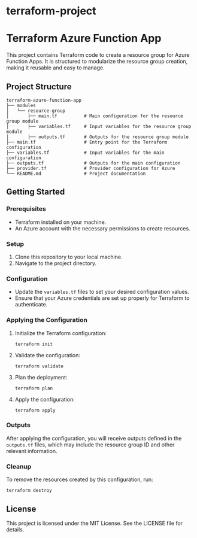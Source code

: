 # terraform-project
# Terraform Azure Function App

This project contains Terraform code to create a resource group for Azure Function Apps. It is structured to modularize the resource group creation, making it reusable and easy to manage.

## Project Structure

```
terraform-azure-function-app
├── modules
│   └── resource-group
│       ├── main.tf          # Main configuration for the resource group module
│       ├── variables.tf     # Input variables for the resource group module
│       ├── outputs.tf       # Outputs for the resource group module
├── main.tf                  # Entry point for the Terraform configuration
├── variables.tf             # Input variables for the main configuration
├── outputs.tf               # Outputs for the main configuration
├── provider.tf              # Provider configuration for Azure
└── README.md                # Project documentation
```

## Getting Started

### Prerequisites

- Terraform installed on your machine.
- An Azure account with the necessary permissions to create resources.

### Setup

1. Clone this repository to your local machine.
2. Navigate to the project directory.

### Configuration

- Update the `variables.tf` files to set your desired configuration values.
- Ensure that your Azure credentials are set up properly for Terraform to authenticate.

### Applying the Configuration

1. Initialize the Terraform configuration:
   ```
   terraform init
   ```

2. Validate the configuration:
   ```
   terraform validate
   ```

3. Plan the deployment:
   ```
   terraform plan
   ```

4. Apply the configuration:
   ```
   terraform apply
   ```

### Outputs

After applying the configuration, you will receive outputs defined in the `outputs.tf` files, which may include the resource group ID and other relevant information.

### Cleanup

To remove the resources created by this configuration, run:
```
terraform destroy
```

## License

This project is licensed under the MIT License. See the LICENSE file for details.